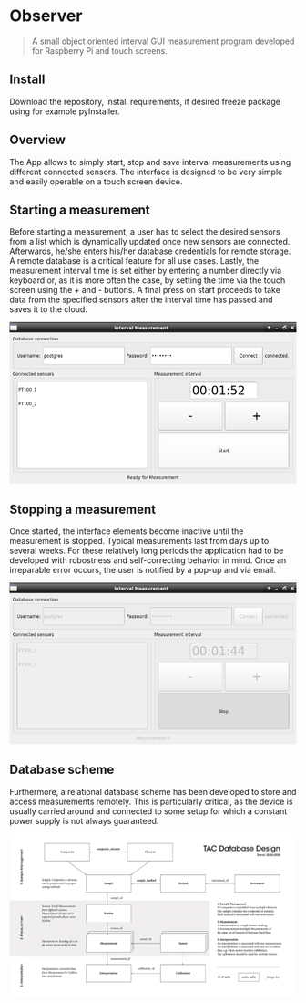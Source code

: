# Observer
> A small object oriented interval GUI measurement program developed for Raspberry Pi and touch screens.

## Install

Download the repository, install requirements, if desired freeze package using for example pyInstaller.

## Overview

The App allows to simply start, stop and save interval measurements using different connected sensors. The interface is designed to be very simple and easily operable on a touch screen device. 

## Starting a measurement

Before starting a measurement, a user has to select the desired sensors from a list which is dynamically updated once new sensors are connected. Afterwards, he/she enters his/her database credentials for remote storage. A remote database is a critical feature for all use cases. Lastly, the measurement interval time is set either by entering a number directly via keyboard or, as it is more often the case, by setting the time via the touch screen using the *+* and *-* buttons. A final press on start proceeds to take data from the specified sensors after the interval time has passed and saves it to the cloud.

![png](docs/images/App3.png)

## Stopping a measurement

Once started, the interface elements become inactive until the measurement is stopped. Typical measurements last from days up to several weeks. For these relatively long periods the application had to be developed with robostness and self-correcting behavior in mind. Once an irreparable error occurs, the user is notified by a pop-up and via email.

![png](docs/images/App4.png)

## Database scheme

Furthermore, a relational database scheme has been developed to store and access measurements remotely. This is particularly critical, as the device is usually carried around and connected to some setup for which a constant power supply is not always guaranteed.

![png](docs/images/RC_db_scheme.png)
